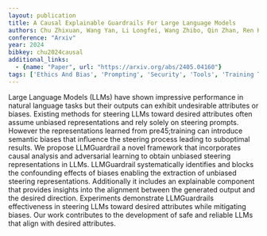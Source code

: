 ```yaml
---
layout: publication
title: A Causal Explainable Guardrails For Large Language Models
authors: Chu Zhixuan, Wang Yan, Li Longfei, Wang Zhibo, Qin Zhan, Ren Kui
conference: "Arxiv"
year: 2024
bibkey: chu2024causal
additional_links:
  - {name: "Paper", url: "https://arxiv.org/abs/2405.04160"}
tags: ['Ethics And Bias', 'Prompting', 'Security', 'Tools', 'Training Techniques']
---
```

Large Language Models (LLMs) have shown impressive performance in natural language tasks but their outputs can exhibit undesirable attributes or biases. Existing methods for steering LLMs toward desired attributes often assume unbiased representations and rely solely on steering prompts. However the representations learned from pre45;training can introduce semantic biases that influence the steering process leading to suboptimal results. We propose LLMGuardrail a novel framework that incorporates causal analysis and adversarial learning to obtain unbiased steering representations in LLMs. LLMGuardrail systematically identifies and blocks the confounding effects of biases enabling the extraction of unbiased steering representations. Additionally it includes an explainable component that provides insights into the alignment between the generated output and the desired direction. Experiments demonstrate LLMGuardrails effectiveness in steering LLMs toward desired attributes while mitigating biases. Our work contributes to the development of safe and reliable LLMs that align with desired attributes.
